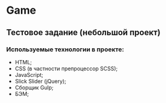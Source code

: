 # Game
## Тестовое задание (небольшой проект)
### Используемые технологии в проекте:
- HTML;
- CSS (в частности препроцессор SCSS);
- JavaScript;
- Slick Slider (jQuery);
- Сборщик Gulp;
- БЭМ;
